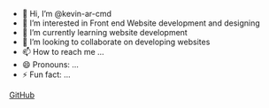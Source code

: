 - 👋 Hi, I’m @kevin-ar-cmd
- 👀 I’m interested in Front end Website development and designing
- 🌱 I’m currently learning website development 
- 💞️ I’m looking to collaborate on developing websites
- 📫 How to reach me ...
- 😄 Pronouns: ...
- ⚡ Fun fact: ...

[GitHub](https://github.com/)

<!---
kevin-ar-cmd/kevin-ar-cmd is a ✨ special ✨ repository because its `README.md` (this file) appears on your GitHub profile.
You can click the Preview link to take a look at your changes.
--->

